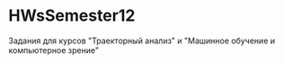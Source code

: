 # HWsSemester12
Задания для курсов "Траекторный анализ" и "Машинное обучение и компьютерное зрение"
